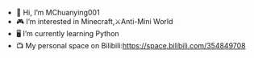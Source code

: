 - 🙂 Hi, I’m MChuanying001
- 🎮 I’m interested in Minecraft,⚔️Anti-Mini World
- 🖥️ I’m currently learning Python
- 📺 My personal space on Bilibili:https://space.bilibili.com/354849708

<!---
MChuanying001/MChuanying001 is a ✨ special ✨ repository because its `README.md` (this file) appears on your GitHub profile.
You can click the Preview link to take a look at your changes.
--->
